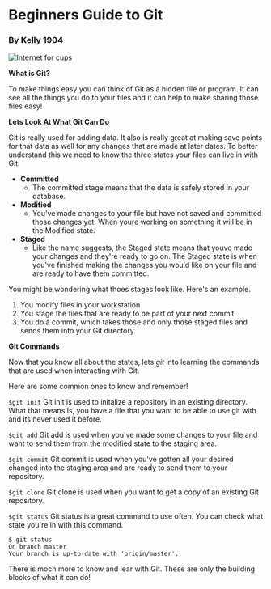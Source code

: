 
# Beginners Guide to Git
### By Kelly 1904


![Internet for cups](https://imgur.com/0kzok1k)

**What is Git?**

To make things easy you can think of Git as a hidden file or program. It can see all the things you do to your files and it can help to make sharing those files easy! 

**Lets Look At What Git Can Do**

Git is really used for adding data. It also is really great at making save points for that data as well for any changes that are made at later dates. To better understand this we need to know the three states your files can live in with Git.

* **Committed**
	* The committed stage means that the data is safely stored in your database.
* **Modified**
	* You've made changes to your file but have not saved and committed those changes yet. When youre working on something it will be in the Modified state.
* **Staged**
	* Like the name suggests, the Staged state means that youve made your changes and they're ready to go on. The Staged state is when you've finished making the changes you would like on your file and are ready to have them committed.  

You might be wondering what thoes stages look like. Here's an example. 

1. You modify files in your workstation
2. You stage the files that are ready to be part of your next commit.
3. You do a commit, which takes those and only those staged files and sends them into your Git directory. 


**Git Commands**

Now that you know all about the states, lets *git* into learning the commands that are used when interacting with Git. 

Here are some common ones to know and remember!

`$git init` Git init is used to initalize a repository in an existing directory. What that means is, you have a file that you want to be able to use git with and its never used it before.

`$git add` Git add is used when you've made some changes to your file and want to send them from the modified state to the staging area. 

`$git commit` Git commit is used when you've gotten all your desired changed into the staging area and are ready to send them to your repository. 

`$git clone` Git clone is used when you want to get a copy of an existing Git repository. 

`$git status` Git status is a great command to use often. You can check what state you're in with this command. 


	$ git status
	On branch master
	Your branch is up-to-date with 'origin/master'.
	
There is moch more to know and lear with Git. These are only the building blocks of what it can do!



